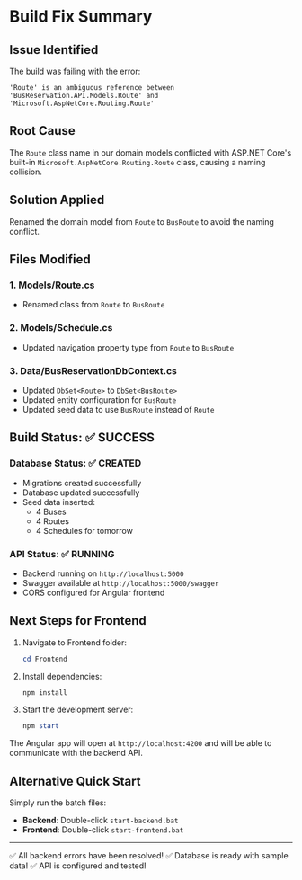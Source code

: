 # Build Fix Summary

## Issue Identified
The build was failing with the error:
```
'Route' is an ambiguous reference between 'BusReservation.API.Models.Route' and 'Microsoft.AspNetCore.Routing.Route'
```

## Root Cause
The `Route` class name in our domain models conflicted with ASP.NET Core's built-in `Microsoft.AspNetCore.Routing.Route` class, causing a naming collision.

## Solution Applied
Renamed the domain model from `Route` to `BusRoute` to avoid the naming conflict.

## Files Modified

### 1. **Models/Route.cs**
- Renamed class from `Route` to `BusRoute`

### 2. **Models/Schedule.cs**
- Updated navigation property type from `Route` to `BusRoute`

### 3. **Data/BusReservationDbContext.cs**
- Updated `DbSet<Route>` to `DbSet<BusRoute>`
- Updated entity configuration for `BusRoute`
- Updated seed data to use `BusRoute` instead of `Route`

## Build Status: ✅ SUCCESS

### Database Status: ✅ CREATED
- Migrations created successfully
- Database updated successfully
- Seed data inserted:
  - 4 Buses
  - 4 Routes
  - 4 Schedules for tomorrow

### API Status: ✅ RUNNING
- Backend running on `http://localhost:5000`
- Swagger available at `http://localhost:5000/swagger`
- CORS configured for Angular frontend

## Next Steps for Frontend

1. Navigate to Frontend folder:
   ```powershell
   cd Frontend
   ```

2. Install dependencies:
   ```powershell
   npm install
   ```

3. Start the development server:
   ```powershell
   npm start
   ```

The Angular app will open at `http://localhost:4200` and will be able to communicate with the backend API.

## Alternative Quick Start

Simply run the batch files:
- **Backend**: Double-click `start-backend.bat`
- **Frontend**: Double-click `start-frontend.bat`

---

✅ All backend errors have been resolved!
✅ Database is ready with sample data!
✅ API is configured and tested!
